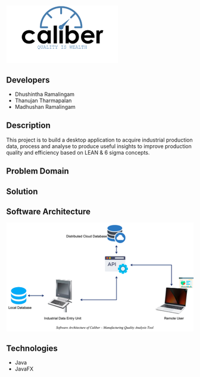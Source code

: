 <img src="Caliber Logo.png" width=300>


## Developers
* Dhushintha Ramalingam
* Thanujan Tharmapalan
* Madhushan Ramalingam

## Description
This project is to build a desktop application to acquire industrial production data, process and analyse to produce useful insights to improve production quality and efficiency based on LEAN & 6 sigma concepts.

## Problem Domain


## Solution

## Software Architecture
<img src="Software Arch.png" >

## Technologies
* Java
* JavaFX


